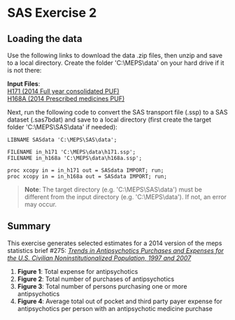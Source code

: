 # SAS Exercise 2


## Loading the data
Use the following links to download the data .zip files, then unzip and save to a local directory. Create the folder 'C:\MEPS\data' on your hard drive if it is not there:

<b>Input Files</b>:
<br>[H171  (2014 Full year consolidated PUF)](https://meps.ahrq.gov/mepsweb/data_files/pufs/h171ssp.zip)
<br>[H168A (2014 Prescribed medicines PUF)](https://meps.ahrq.gov/mepsweb/data_files/pufs/h168assp.zip)

Next, run the following code to convert the SAS transport file (.ssp) to a SAS dataset (.sas7bdat) and save to a local directory (first create the target folder 'C:\MEPS\SAS\data' if needed):
``` sas
LIBNAME SASdata 'C:\MEPS\SAS\data';

FILENAME in_h171 'C:\MEPS\data\h171.ssp';
FILENAME in_h168a 'C:\MEPS\data\h168a.ssp';

proc xcopy in = in_h171 out = SASdata IMPORT; run;
proc xcopy in = in_h168a out = SASdata IMPORT; run;
```
> <b>Note</b>: The target directory (e.g. 'C:\MEPS\SAS\data') must be different from the input directory (e.g. 'C:\MEPS\data'). If not, an error may occur.


## Summary
This exercise generates selected estimates for a 2014 version of the meps statistics brief \#275: [<i>Trends in Antipsychotics Purchases and Expenses for the U.S. Civilian Noninstitutionalized Population, 1997 and 2007</i>](https://meps.ahrq.gov/data_files/publications/st275/stat275.shtml)

1. **Figure 1**: Total expense for antipsychotics
2. **Figure 2**: Total number of purchases of antipsychotics
3. **Figure 3**: Total number of persons purchasing one or more antipsychotics
4. **Figure 4**: Average total out of pocket and third party payer expense for antipsychotics per person with an antipsychotic medicine purchase
